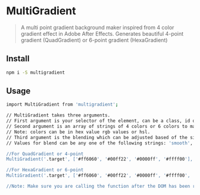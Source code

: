 # MultiGradient

> A multi point gradient background maker inspired from 4 color gradient effect in Adobe After Effects.
> Generates beautiful 4-point gradient (QuadGradient) or 6-point gradient (HexaGradient)


## Install

```bash
npm i -S multigradient
```

## Usage

```bash
import MultiGradient from 'multigradient';

// MultiGradient takes three arguments.
// First argument is your selector of the element, can be a class, id or nested selector like '.example > div'.
// Second argument is an array of strings of 4 colors or 6 colors to make 4-point gradient or 6-point gradient respectively.
// Note: colors can be in hex value rgb values or hsl.
// Third argument is the blending which can be adjusted based of the size on the element to smooth out the gradient.
// Values for blend can be any one of the following strings: 'smooth', 'smoother', 'smoothest'. Default value is 'smooth.

//For QuadGradient or 4-point 
MultiGradient('.target', ['#ff6060', '#00ff22', '#0000ff', '#ffff00'], 'smooth')

//For HexaGradient or 6-point 
MultiGradient('.target', ['#ff6060', '#00ff22', '#0000ff', '#ffff00', '#f322ff', '#1e85e8'])

//Note: Make sure you are calling the function after the DOM has been rendered

```
